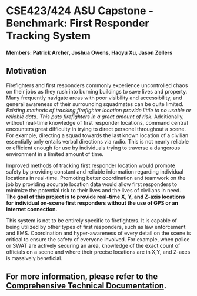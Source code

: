 # CSE423/424 ASU Capstone - Benchmark: First Responder Tracking System
#### Members: Patrick Archer, Joshua Owens, Haoyu Xu, Jason Zellers

## Motivation
Firefighters and first responders commonly experience uncontrolled chaos on their jobs as they rush into burning buildings to save lives and property. Many frequently navigate areas with poor visibility and accessibility, and general awareness of their surrounding squadmates can be quite limited. *Existing methods of tracking firefighter location provide little to no usable or reliable data. This puts firefighters in a great amount of risk.* Additionally, without real-time knowledge of first responder locations, command central encounters great difficulty in trying to direct personel throughout a scene. For example, directing a squad towards the last known location of a civilian essentially only entails verbal directions via radio. This is not nearly reliable or efficient enough for use by individuals trying to traverse a dangerous environment in a limited amount of time.

Improved methods of tracking first responder location would promote safety by providing constant and reliable information regarding individual locations in real-time. Promoting better coordination and teamwork on the job by providing accurate location data would allow first responders to minimize the potential risk to their lives and the lives of civilians in need. **The goal of this project is to provide real-time X, Y, and Z-axis locations for individual on-scene first responders without the use of GPS or an internet connection.**

This system is not to be entirely specific to firefighters. It is capable of being utilized by other types of first responders, such as law enforcement and EMS. Coordination and hyper-awareness of every detail on the scene is critical to ensure the safety of everyone involved.  For example, when police or SWAT are actively securing an area, knowledge of the exact count of officials on a scene and where their precise locations are in X,Y, and Z-axes is massively beneficial.

## For more information, please refer to the [Comprehensive Technical Documentation](https://docs.google.com/document/d/1ydmMYP7WzZiBYYO7bbs8z_xTuEj2Cn52D5nfCjR_mMc/edit?usp=sharing).
